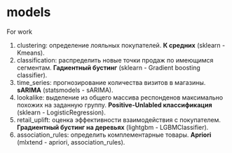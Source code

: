 # models
For work

1. clustering: определение лояльных покупателей. **К средних** (sklearn - Kmeans).
2. classification: распределить новые точки продаж по имеющимся сегментам. **Гадиентный бустинг** (sklearn - Gradient boosting classifier).
3. time_series: прогнозирование количества визитов в магазины. **sARIMA** (statsmodels - sARIMA). 
4. lookalike: выделение из общего массива респонденов максимально похожих на заданную группу. **Positive-Unlabled классификация** (sklearn - LogisticRegression). 
5. retail_uplift: оценка эффективности взаимодействия с покупателем. **Градиентный бустинг на деревьях** (lightgbm - LGBMClassifier). 
6. association_rules: определить комплементарные товары. **Apriori** (mlxtend - apriori, association_rules).
